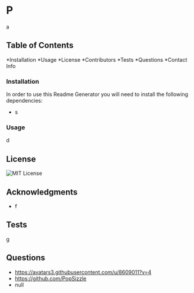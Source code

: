 
  # P

  a
  
  ## Table of Contents
  
  *Installation
  *Usage
  *License
  *Contributors
  *Tests
  *Questions
  *Contact Info
  
  ### Installation
  
  In order to use this Readme Generator you will need to install the following dependencies:
  
  * s

  ### Usage
  
  d
  
  ## License
  
  ![MIT License](https://img.shields.io/badge/license-MIT-blue.svg)
  
  ## Acknowledgments
  
  * f
  
  ## Tests

  g
  
  ## Questions
  
  * https://avatars3.githubusercontent.com/u/8609011?v=4
  * https://github.com/PopSizzle
  * null
